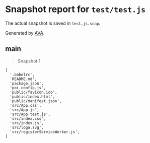 # Snapshot report for `test/test.js`

The actual snapshot is saved in `test.js.snap`.

Generated by [AVA](https://ava.li).

## main

> Snapshot 1

    [
      '.babelrc',
      'README.md',
      'package.json',
      'poi.config.js',
      'public/favicon.ico',
      'public/index.html',
      'public/manifest.json',
      'src/App.css',
      'src/App.js',
      'src/App.test.js',
      'src/index.css',
      'src/index.js',
      'src/logo.svg',
      'src/registerServiceWorker.js',
    ]
